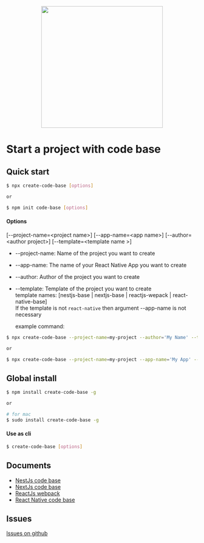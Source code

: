 <p align="center">
  <a href="https://github.com/hiunguyn/create-code-base" target="blank"><img src="https://hiunguyn.github.io/static-file/svg/programming.svg" width="320" /></a>
</p>

# Start a project with code base

## Quick start

```bash
$ npx create-code-base [options]

or

$ npm init code-base [options]
```

#### Options

[--project-name=<project name\>] [--app-name=<app name\>] [--author=<author project\>] [--template=<template name \>]

- --project-name: Name of the project you want to create
- --app-name: The name of your React Native App you want to create
- --author: Author of the project you want to create
- --template: Template of the project you want to create<br />
  template names: [nestjs-base | nextjs-base | reactjs-wepack | react-native-base]<br />
  If the template is not `react-native` then argument --app-name is not necessary

  example command:

```bash
$ npx create-code-base --project-name=my-project --author='My Name' --template=nestjs-base

or

$ npx create-code-base --project-name=my-project --app-name='My App' --author='My Name' --template=react-native-base
```

## Global install

```bash
$ npm install create-code-base -g

or

# for mac
$ sudo install create-code-base -g
```

#### Use as cli

```bash
$ create-code-base [options]
```

## Documents

- [NestJs code base](https://github.com/hiunguyn/nestjs-base#readme)
- [NextJs code base](https://github.com/hiunguyn/nextjs-base#readme)
- [ReactJs webpack](https://github.com/hiunguyn/reactjs-webpack#readme)
- [React Native code base](https://github.com/hiunguyn/react-native-base#readme)

## Issues

[Issues on github](https://github.com/hiunguyn/create-code-base/issues)
